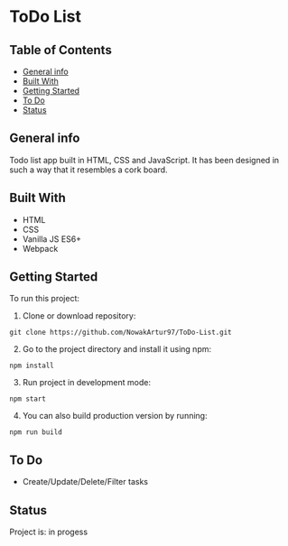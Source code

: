 # ToDo List

## Table of Contents

- [General info](#general-info)
- [Built With](#built-with)
- [Getting Started](#getting-started)
- [To Do](#to-do)
- [Status](#status)

## General info

Todo list app built in HTML, CSS and JavaScript. It has been designed in such a way that it resembles a cork board.

## Built With

- HTML
- CSS
- Vanilla JS ES6+
- Webpack

## Getting Started

To run this project:

1. Clone or download repository:

```
git clone https://github.com/NowakArtur97/ToDo-List.git
```

2. Go to the project directory and install it using npm:

```
npm install
```

3. Run project in development mode:

```
npm start
```

4. You can also build production version by running:

```
npm run build
```

## To Do

- Create/Update/Delete/Filter tasks

## Status

Project is: in progess
